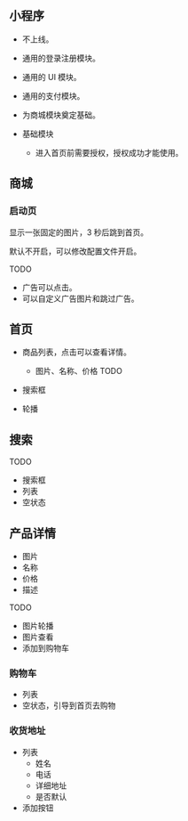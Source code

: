 ## 小程序

* 不上线。
* 通用的登录注册模块。
* 通用的 UI 模块。
* 通用的支付模块。
* 为商城模块奠定基础。

* 基础模块
    * 进入首页前需要授权，授权成功才能使用。



## 商城

### 启动页

显示一张固定的图片，3 秒后跳到首页。

默认不开启，可以修改配置文件开启。

TODO

* 广告可以点击。
* 可以自定义广告图片和跳过广告。

## 首页

* 商品列表，点击可以查看详情。
    * 图片、名称、价格
TODO

* 搜索框
* 轮播

## 搜索

TODO

* 搜索框
* 列表
* 空状态

## 产品详情

* 图片
* 名称
* 价格
* 描述

TODO

* 图片轮播
* 图片查看
* 添加到购物车

### 购物车

* 列表
* 空状态，引导到首页去购物

### 收货地址

* 列表
    * 姓名
    * 电话
    * 详细地址
    * 是否默认
* 添加按钮
